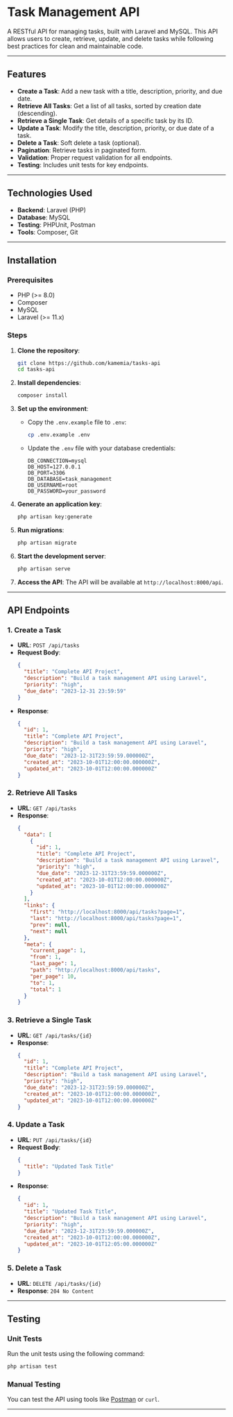 



# Task Management API

A RESTful API for managing tasks, built with Laravel and MySQL. This API allows users to create, retrieve, update, and delete tasks while following best practices for clean and maintainable code.

---
## Features

- **Create a Task**: Add a new task with a title, description, priority, and due date.
- **Retrieve All Tasks**: Get a list of all tasks, sorted by creation date (descending).
- **Retrieve a Single Task**: Get details of a specific task by its ID.
- **Update a Task**: Modify the title, description, priority, or due date of a task.
- **Delete a Task**: Soft delete a task (optional).
- **Pagination**: Retrieve tasks in paginated form.
- **Validation**: Proper request validation for all endpoints.
- **Testing**: Includes unit tests for key endpoints.

---

## Technologies Used

- **Backend**: Laravel (PHP)
- **Database**: MySQL
- **Testing**: PHPUnit, Postman
- **Tools**: Composer, Git

---

## Installation

### Prerequisites

- PHP (>= 8.0)
- Composer
- MySQL
- Laravel (>= 11.x)

### Steps

1. **Clone the repository**:
   ```bash
   git clone https://github.com/kamemia/tasks-api
   cd tasks-api
   ```

2. **Install dependencies**:
   ```bash
   composer install
   ```

3. **Set up the environment**:
   - Copy the `.env.example` file to `.env`:
     ```bash
     cp .env.example .env
     ```
   - Update the `.env` file with your database credentials:
     ```env
     DB_CONNECTION=mysql
     DB_HOST=127.0.0.1
     DB_PORT=3306
     DB_DATABASE=task_management
     DB_USERNAME=root
     DB_PASSWORD=your_password
     ```

4. **Generate an application key**:
   ```bash
   php artisan key:generate
   ```

5. **Run migrations**:
   ```bash
   php artisan migrate
   ```

6. **Start the development server**:
   ```bash
   php artisan serve
   ```

7. **Access the API**:
   The API will be available at `http://localhost:8000/api`.

---

## API Endpoints

### 1. Create a Task
- **URL**: `POST /api/tasks`
- **Request Body**:
  ```json
  {
    "title": "Complete API Project",
    "description": "Build a task management API using Laravel",
    "priority": "high",
    "due_date": "2023-12-31 23:59:59"
  }
  ```
- **Response**:
  ```json
  {
    "id": 1,
    "title": "Complete API Project",
    "description": "Build a task management API using Laravel",
    "priority": "high",
    "due_date": "2023-12-31T23:59:59.000000Z",
    "created_at": "2023-10-01T12:00:00.000000Z",
    "updated_at": "2023-10-01T12:00:00.000000Z"
  }
  ```

### 2. Retrieve All Tasks
- **URL**: `GET /api/tasks`
- **Response**:
  ```json
  {
    "data": [
      {
        "id": 1,
        "title": "Complete API Project",
        "description": "Build a task management API using Laravel",
        "priority": "high",
        "due_date": "2023-12-31T23:59:59.000000Z",
        "created_at": "2023-10-01T12:00:00.000000Z",
        "updated_at": "2023-10-01T12:00:00.000000Z"
      }
    ],
    "links": {
      "first": "http://localhost:8000/api/tasks?page=1",
      "last": "http://localhost:8000/api/tasks?page=1",
      "prev": null,
      "next": null
    },
    "meta": {
      "current_page": 1,
      "from": 1,
      "last_page": 1,
      "path": "http://localhost:8000/api/tasks",
      "per_page": 10,
      "to": 1,
      "total": 1
    }
  }
  ```

### 3. Retrieve a Single Task
- **URL**: `GET /api/tasks/{id}`
- **Response**:
  ```json
  {
    "id": 1,
    "title": "Complete API Project",
    "description": "Build a task management API using Laravel",
    "priority": "high",
    "due_date": "2023-12-31T23:59:59.000000Z",
    "created_at": "2023-10-01T12:00:00.000000Z",
    "updated_at": "2023-10-01T12:00:00.000000Z"
  }
  ```

### 4. Update a Task
- **URL**: `PUT /api/tasks/{id}`
- **Request Body**:
  ```json
  {
    "title": "Updated Task Title"
  }
  ```
- **Response**:
  ```json
  {
    "id": 1,
    "title": "Updated Task Title",
    "description": "Build a task management API using Laravel",
    "priority": "high",
    "due_date": "2023-12-31T23:59:59.000000Z",
    "created_at": "2023-10-01T12:00:00.000000Z",
    "updated_at": "2023-10-01T12:05:00.000000Z"
  }
  ```

### 5. Delete a Task
- **URL**: `DELETE /api/tasks/{id}`
- **Response**: `204 No Content`

---

## Testing

### Unit Tests
Run the unit tests using the following command:
```bash
php artisan test
```

### Manual Testing
You can test the API using tools like [Postman](https://www.postman.com/) or `curl`.

---

